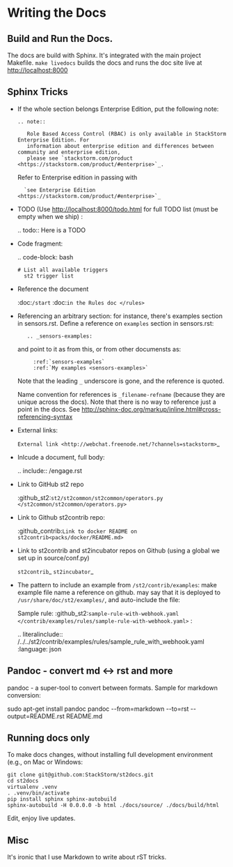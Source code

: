 # Writing the Docs

## Build and Run the Docs.
The docs are build with Sphinx. It's integrated with the main project Makefile.
`make livedocs` builds the docs and runs the doc site live at [http://localhost:8000](http://localhost:8000)

## Sphinx Tricks

* If the whole section belongs Enterprise Edition, put the following note:
    ```
    .. note::

       Role Based Access Control (RBAC) is only available in StackStorm Enterprise Edition. For
       information about enterprise edition and differences between community and enterprise edition,
       please see `stackstorm.com/product <https://stackstorm.com/product/#enterprise>`_.
    ```
    Refer to Enterprise edition in passing with

        `see Enterprise Edition <https://stackstorm.com/product/#enterprise>`_

* TODO (Use [http://localhost:8000/todo.html](http://localhost:8000/todo.html) for full TODO list (must be empty when we ship)
:

    .. todo:: Here is a TODO

* Code fragment:

    .. code-block: bash

      # List all available triggers
        st2 trigger list

* Reference the document

    :doc:`/start`
    :doc:`in the Rules doc </rules>`

* Referencing an arbitrary section: for instance, there's examples section in sensors.rst. Define a reference on `examples` section in sensors.rst:

         .. _sensors-examples:

    and point to it as from this, or from other documensts as:

           :ref:`sensors-examples`
           :ref:`My examples <sensors-examples>`

    Note that the leading `_` underscore is gone, and the reference is quoted.

    Name convention for references is `_filename-refname` (because they are unique across the docs).  Note that there is no way to reference just a point in the docs. See http://sphinx-doc.org/markup/inline.html#cross-referencing-syntax

* External links:

    `External link <http://webchat.freenode.net/?channels=stackstorm>`_

* Inlcude a document, full body:

    .. include:: /engage.rst

* Link to GitHub st2 repo

    :github_st2:`st2/st2common/st2common/operators.py </st2common/st2common/operators.py>`

* Link  to Github st2contrib repo:

    :github_contrib:`Link to docker README on st2contrib<packs/docker/README.md>`

* Link to st2contrib and st2incubator repos on Github (using a global we set up in source/conf.py)

    `st2contrib`_
    `st2incubator`_

* The pattern to include an example from `/st2/contrib/examples`: make example file name a reference on github. may say that it is deployed to `/usr/share/doc/st2/examples/`, and auto-include the file:

    Sample rule: :github_st2:`sample-rule-with-webhook.yaml
    </contrib/examples/rules/sample-rule-with-webhook.yaml>` :

    .. literalinclude:: /../../st2/contrib/examples/rules/sample_rule_with_webhook.yaml
        :language: json


## Pandoc - convert md <-> rst and more

pandoc - a super-tool to convert between formats. Sample for markdown conversion:

  sudo apt-get install pandoc
  pandoc --from=markdown --to=rst --output=README.rst README.md

## Running docs only

To make docs changes, without installing full development environment (e.g., on Mac or Windows:

```
git clone git@github.com:StackStorm/st2docs.git
cd st2docs
virtualenv .venv
. .venv/bin/activate
pip install sphinx sphinx-autobuild
sphinx-autobuild -H 0.0.0.0 -b html ./docs/source/ ./docs/build/html

```

Edit, enjoy live updates.

## Misc

It's ironic that I use Markdown to write about rST tricks.
